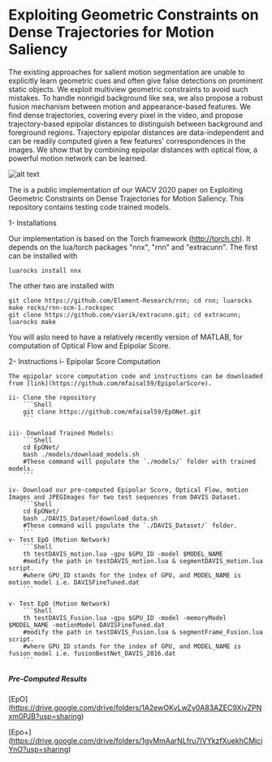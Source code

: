 # Exploiting Geometric Constraints on Dense Trajectories for Motion Saliency

The existing approaches for salient motion segmentation are unable to explicitly learn geometric cues and often give false detections on prominent static objects. We exploit multiview geometric constraints to avoid such mistakes. To handle nonrigid background like sea, we also propose a robust fusion mechanism between motion and appearance-based features. We find dense trajectories, covering every pixel in the video, and propose trajectory-based epipolar distances to distinguish between background and foreground regions. Trajectory epipolar distances are data-independent and can be readily computed given a few features' correspondences in the images. We show that by combining epipolar distances with optical flow, a powerful motion network can be learned.

![alt text](https://github.com/mfaisal59/EpONet/blob/master/images/flowDiagram.png)

The is a public implementation of our WACV 2020 paper on Exploiting Geometric Constraints on Dense Trajectories for Motion Saliency. This repository contains testing code trained models.

1- Installations

Our implementation is based on the Torch framework (http://torch.ch). It depends on the lua/torch packages "nnx", "rnn" and "extracunn". The first can be installed with

	luarocks install nnx 

The other two are installed with 
	
	git clone https://github.com/Element-Research/rnn; cd rnn; luarocks make rocks/rnn-scm-1.rockspec
	git clone https://github.com/viorik/extracunn.git; cd extracunn; luarocks make 

You will aslo need to have a relatively recently version of MATLAB, for computation of Optical Flow and Epipolar Score. 

2- Instructions
	i- Epipolar Score Computation
	
	The epipolar score computation code and instructions can be downloaded from [link](https://github.com/mfaisal59/EpipolarScore). 

	ii- Clone the repository
		```Shell
		git clone https://github.com/mfaisal59/EpONet.git
		```
	
	iii- Download Trained Models:
		```Shell
		cd EpONet/
		bash ./models/download_models.sh
		#These command will populate the `./models/` folder with trained models.
		```

	iv- Download our pre-computed Epipolar Score, Optical Flow, motion Images and JPEGImages for two test sequences from DAVIS Dataset.
		```Shell
		cd EpONet/
		bash ./DAVIS_Dataset/download_data.sh
		#These command will populate the `./DAVIS_Dataset/` folder.
		```
	v- Test EpO (Motion Network)
		```Shell
		th testDAVIS_motion.lua -gpu $GPU_ID -model $MODEL_NAME
		#modify the path in testDAVIS_motion.lua & segmentDAVIS_motion.lua script.
		#where GPU_ID stands for the index of GPU, and MODEL_NAME is motion model i.e. DAVISFineTuned.dat
		```

	v- Test EpO (Motion Network)
		```Shell
		th testDAVIS_Fusion.lua -gpu $GPU_ID -model -memoryModel $MODEL_NAME -motionModel DAVISFineTuned.dat
		#modify the path in testDAVIS_Fusion.lua & segmentFrame_Fusion.lua script.
		#where GPU_ID stands for the index of GPU, and MODEL_NAME is fusion model i.e. fusionBestNet_DAVIS_2016.dat
		```
		
##### Pre-Computed Results
[EpO] (https://drive.google.com/drive/folders/1A2ewOKvLwZy0A83AZEC9XivZPNxm0PJB?usp=sharing)

[Epo+] (https://drive.google.com/drive/folders/1gvMmAarNLfru7IVYkzfXuekhCMjcjYnO?usp=sharing)
